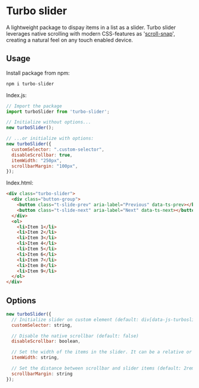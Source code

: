 # Turbo slider

A lightweight package to dispay items in a list as a slider. Turbo slider leverages native scrolling with modern CSS-features as '[scroll-snap](https://developer.mozilla.org/en-US/docs/Web/CSS/CSS_scroll_snap)', creating a natural feel on any touch enabled device.

## Usage

Install package from npm:

```javascript
npm i turbo-slider
```

Index.js:

```javascript
// Import the package
import turboSlider from 'turbo-slider';

// Initialize without options...
new turboSlider();

// ...or initialize with options:
new turboSlider({
  customSelector: ".custom-selector",
  disableScrollbar: true,
  itemWidth: "250px",
  scrollbarMargin: "100px",
});
```

Index.html:

```html
<div class="turbo-slider">
  <div class="button-group">
    <button class="t-slide-prev" aria-label="Previous" data-ts-prev></button>
    <button class="t-slide-next" aria-label="Next" data-ts-next></button>
  </div>
  <ol>
    <li>Item 1</li>
    <li>Item 2</li>
    <li>Item 3</li>
    <li>Item 4</li>
    <li>Item 5</li>
    <li>Item 6</li>
    <li>Item 7</li>
    <li>Item 8</li>
    <li>Item 9</li>
  </ol>
</div>
```

## Options

```javascript
new turboSlider({
  // Initialize slider on custom element (default: div[data-js-turboslider])
  customSelector: string,

  // Disable the native scrollbar (default: false)
  disableScrollbar: boolean,

  // Set the width of the items in the slider. It can be a relative or absolute value (default: auto)
  itemWidth: string,

  // Set the distance between scrollbar and slider items (default: 2rem)
  scrollbarMargin: string 
});
```

